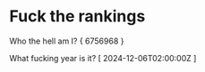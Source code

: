 # Fuck the rankings

Who the hell am I?
{ 6756968 }

What fucking year is it?
[ 2024-12-06T02:00:00Z ]
